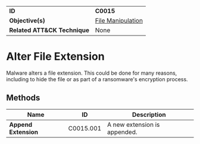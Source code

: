 |||
|---|---|
|**ID**|**C0015**|
|**Objective(s)**|[File Manipulation](../file-manipulation)|
|**Related ATT&CK Technique**|None|


Alter File Extension
====================
Malware alters a file extension. This could be done for many reasons, including to hide the file or as part of a ransomware's encryption process. 

Methods
-------
|Name|ID|Description|
|---|---|---|
|**Append Extension**|C0015.001|A new extension is appended.|
